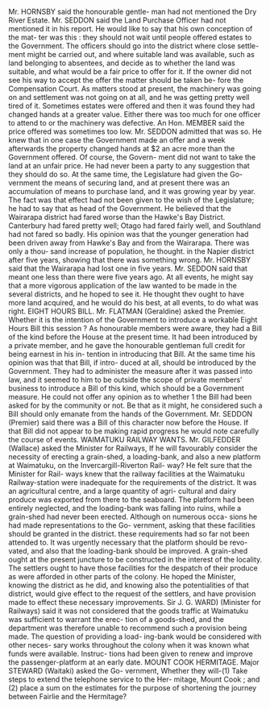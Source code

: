 Mr. HORNSBY said the honourable gentle- man had not mentioned the Dry River Estate. Mr. SEDDON said the Land Purchase Officer had not mentioned it in his report. He would like to say that his own conception of the mat- ter was this : they should not wait until people offered estates to the Government. The officers should go into the district where close settle- ment might be carried out, and where suitable land was available, such as land belonging to absentees, and decide as to whether the land was suitable, and what would be a fair price to offer for it. If the owner did not see his way to accept the offer the matter should be taken be- fore the Compensation Court. As matters stood at present, the machinery was going on and settlement was not going on at all, and he was getting pretty well tired of it. Sometimes estates were offered and then it was found they had changed hands at a greater value. Either there was too much for one officer to attend to or the machinery was defective. An Hon. MEMBER said the price offered was sometimes too low. Mr. SEDDON admitted that was so. He knew that in one case the Government made an offer and a week afterwards the property changed hands at $2 an acre more than the Government offered. Of course, the Govern- ment did not want to take the land at an unfair price. He had never been a party to any suggestion that they should do so. At the same time, the Legislature had given the Go- vernment the means of securing land, and at present there was an accumulation of means to purchase land, and it was growing year by year. The fact was that effect had not been given to the wish of the Legislature; he had to say that as head of the Government. He believed that the Wairarapa district had fared worse than the Hawke's Bay District. Canterbury had fared pretty well; Otago had fared fairly well, and Southland had not fared so badly. His opinion was that the younger generation had been driven away from Hawke's Bay and from the Wairarapa. There was only a thou- sand increase of population, he thought. in the Napier district after five years, showing that there was something wrong. Mr. HORNSBY said that the Wairarapa had lost one in five years. Mr. SEDDON said that meant one less than there were five years ago. At all events, he might say that a more vigorous application of the law wanted to be made in the several districts, and he hoped to see it. He thought thev ought to have more land acquired, and he would do his best, at all events, to do what was right. EIGHT HOURS BILL. Mr. FLATMAN (Geraldine) asked the Premier. Whether it is the intention of the Government to introduce a workable Eight Hours Bill this session ? As honourable members were aware, they had a Bill of the kind before the House at the present time. It had been introduced by a private member, and he gave the honourable gentleman full credit for being earnest in his in- tention in introducing that Bill. At the same time his opinion was that that Bill, if intro- duced at all, should be introduced by the Government. They had to administer the measure after it was passed into law, and it seemed to him to be outside the scope of private members' business to introduce a Bill of this kind, which should be a Government measure. He could not offer any opinion as to whether 1 the Bill had been asked for by the community or not. Be that as it might, he considered such a Bill should only emanate from the hands of the Government. Mr. SEDDON (Premier) said there was a Bill of this character now before the House. If that Bill did not appear to be making rapid progress he would note carefully the course of events. WAIMATUKU RAILWAY WANTS. Mr. GILFEDDER (Wallace) asked the Minister for Railways, If he will favourably consider the necessity of erecting a grain-shed, a loading-bank, and also a new platform at Waimatuku, on the Invercargill-Riverton Rail- way? He felt sure that the Minister for Rail- ways knew that the railway facilities at the Waimatuku Railway-station were inadequate for the requirements of the district. It was an agricultural centre, and a large quantity of agri- cultural and dairy produce was exported from there to the seaboard. The platform had been entirely neglected, and the loading-bank was falling into ruins, while a grain-shed had never been erected. Although on numerous occa- sions he had made representations to the Go- vernment, asking that these facilities should be granted in the district. these requirements had so far not been attended to. It was urgently necessary that the platform should be revo- vated, and also that the loading-bank should be improved. A grain-shed ought at the present juncture to be constructed in the interest of the locality. The settlers ought to have those facilities for the despatch of their produce as were afforded in other parts of the colony. He hoped the Minister, knowing the district as he did, and knowing also the potentialities of that district, would give effect to the request of the settlers, and have provision made to effect these necessary improvements. Sir J. G. WARD) (Minister for Railways) said it was not considered that the goods traffic at Waimatuku was sufficient to warrant the erec- tion of a goods-shed, and the department was therefore unable to recommend such a provision being made. The question of providing a load- ing-bank would be considered with other neces- sary works throughout the colony when it was known what funds were available. Instruc- tions had been given to renew and improve the passenger-platform at an early date. MOUNT COOK HERMITAGE. Major STEWARD (Waitaki) asked the Go- vernment, Whether they will-(1) Take steps to extend the telephone service to the Her- mitage, Mount Cook ; and (2) place a sum on the estimates for the purpose of shortening the journey between Fairlie and the Hermitage? 